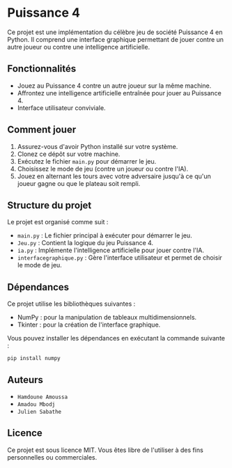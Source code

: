 
# Puissance 4

Ce projet est une implémentation du célèbre jeu de société Puissance 4 en Python. Il comprend une interface graphique permettant de jouer contre un autre joueur ou contre une intelligence artificielle.

## Fonctionnalités

- Jouez au Puissance 4 contre un autre joueur sur la même machine.
- Affrontez une intelligence artificielle entraînée pour jouer au Puissance 4.
- Interface utilisateur conviviale.

## Comment jouer

1. Assurez-vous d'avoir Python installé sur votre système.
2. Clonez ce dépôt sur votre machine.
3. Exécutez le fichier `main.py` pour démarrer le jeu.
4. Choisissez le mode de jeu (contre un joueur ou contre l'IA).
5. Jouez en alternant les tours avec votre adversaire jusqu'à ce qu'un joueur gagne ou que le plateau soit rempli.

## Structure du projet

Le projet est organisé comme suit :

- `main.py` : Le fichier principal à exécuter pour démarrer le jeu.
- `Jeu.py` : Contient la logique du jeu Puissance 4.
- `ia.py` : Implémente l'intelligence artificielle pour jouer contre l'IA.
- `interfacegraphique.py` : Gère l'interface utilisateur et permet de choisir le mode de jeu.

## Dépendances

Ce projet utilise les bibliothèques suivantes :

- NumPy : pour la manipulation de tableaux multidimensionnels.
- Tkinter : pour la création de l'interface graphique.

Vous pouvez installer les dépendances en exécutant la commande suivante :

```
pip install numpy
```

## Auteurs

- `Hamdoune Amoussa`
- `Amadou Mbodj`
- `Julien Sabathe`

## Licence

Ce projet est sous licence MIT. Vous êtes libre de l'utiliser à des fins personnelles ou commerciales.
